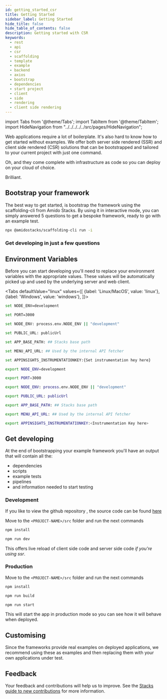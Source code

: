 ```yaml
---
id: getting_started_csr
title: Getting Started
sidebar_label: Getting Started
hide_title: false
hide_table_of_contents: false
description: Getting started with CSR
keywords:
  - rest 
  - api
  - csr
  - scaffolding
  - template
  - example
  - backend
  - axios
  - bootstrap
  - dependencies
  - start project
  - client 
  - side 
  - rendering
  - client side rendering
---
```


import Tabs from '@theme/Tabs';
import TabItem from '@theme/TabItem';
import HideNavigation  from "../../../../../src/pages/HideNavigation";



Web applications require a lot of boilerplate. It's also hard to know how to get started without examples. We offer both server side rendered (SSR) and client side rendered (CSR) solutions that can be bootstrapped and tailored to your current project with just one command.

Oh, and they come complete with infrastructure as code so you can deploy on your cloud of choice.

Brilliant.

## Bootstrap your framework

The best way to get started, is bootstrap the framework using the scaffolding-cli from Amido Stacks. By using it in interactive mode, you can simply answered 5 questions to get a bespoke framework, ready to go with an example test.

```bash title="Run to start configuring your solution"
npx @amidostacks/scaffolding-cli run -i
```

### Get developing in just a few questions

<!-- [![asciicast](https://asciinema.org/a/znvqsWhks970mYkUjGkwFoTKS.svg)](https://asciinema.org/a/znvqsWhks970mYkUjGkwFoTKS) -->




## Environment Variables

Before you can start developing you'll need to replace your environment variables with the appropriate values.
These values will be automatically picked up and used by the underlying server and web client.


<!-- markdownlint-disable MD033 -->

<Tabs
defaultValue="linux"
values={[
{label: 'Linux/MacOS', value: 'linux'},
{label: 'Windows', value: 'windows'},
]}>
<TabItem value="windows">

<div>

  ```bash
  set NODE_ENV=development
  ```

  ```bash
  set PORT=3000
  ```

  ```bash
  set NODE_ENV: process.env.NODE_ENV || "development"
  ```

  ```bash
  set PUBLIC_URL: publicUrl
  ```

  ```bash
  set APP_BASE_PATH: ## Stacks base path
  ```

  ```bash
  set MENU_API_URL: ## Used by the internal API fetcher
  ```

  ```bash title="Instrumentation Key"
  set APPINSIGHTS_INSTRUMENTATIONKEY:{Set instrumentation hey here}
  ```

</div>

</TabItem>

<TabItem value="linux">

<div>

  ```bash
  export NODE_ENV=development
  ```

  ```bash
  export PORT=3000
  ```

  ```bash
  export NODE_ENV: process.env.NODE_ENV || "development"
  ```

  ```bash
  export PUBLIC_URL: publicUrl
  ```

  ```bash
  export APP_BASE_PATH: ## Stacks base path
  ```

  ```bash
  export MENU_API_URL: ## Used by the internal API fetcher
  ```

  ```bash title="Instrumentation Key"
  export APPINSIGHTS_INSTRUMENTATIONKEY:<Instrumentation Key here>
  ```

</div>

</TabItem>

</Tabs>




## Get developing

At the end of bootstrapping your example framework you'll have an output that will contain all the:

* dependencies
* scripts
* example tests
* pipelines
* and information needed to start testing



### Development

If you like to view the github repository , the source code can be found [here](https://github.com/amido/stacks-webapp-template/tree/master/packages/scaffolding-cli/templates/src/csr) 

Move to the `<PROJECT-NAME>/src` folder and run the next commands

```bash
npm install
```

```bash
npm run dev
```

This offers live reload of client side code and server side code *if you're using ssr*.

### Production

Move to the `<PROJECT-NAME>/src` folder and run the next commands

```bash
npm install
```

```bash
npm run build
```

```bash
npm run start
```

This will start the app in production mode so you can see how it will behave when deployed.

## Customising

Since the frameworks provide real examples on deployed applications, we recommend using these as examples and then replacing them with your own applications under test.

## Feedback

Your feedback and contributions will help us to improve. See the [Stacks guide to new contributions](https://amido.github.io/stacks/docs/contributions) for more information.


<HideNavigation prev />
